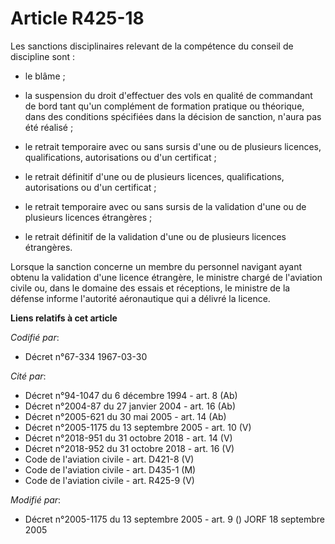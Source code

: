 # Article R425-18

Les sanctions disciplinaires relevant de la compétence du conseil de discipline sont : 

- le blâme ;

- la suspension du droit d'effectuer des vols en qualité de commandant de bord tant qu'un complément de formation pratique ou
théorique, dans des conditions spécifiées dans la décision de sanction, n'aura pas été réalisé ;

- le retrait temporaire avec ou sans sursis d'une ou de plusieurs licences, qualifications, autorisations ou d'un
certificat ;

- le retrait définitif d'une ou de plusieurs licences, qualifications, autorisations ou d'un certificat ;

- le retrait temporaire avec ou sans sursis de la validation d'une ou de plusieurs licences étrangères ;

- le retrait définitif de la validation d'une ou de plusieurs licences étrangères.

Lorsque la sanction concerne un membre du personnel navigant ayant obtenu la validation d'une licence étrangère, le ministre
chargé de l'aviation civile ou, dans le domaine des essais et réceptions, le ministre de la défense informe l'autorité
aéronautique qui a délivré la licence.

**Liens relatifs à cet article**

_Codifié par_:

  - Décret n°67-334 1967-03-30

_Cité par_:

  - Décret n°94-1047 du 6 décembre 1994 - art. 8 (Ab)
  - Décret n°2004-87 du 27 janvier 2004 - art. 16 (Ab)
  - Décret n°2005-621 du 30 mai 2005 - art. 14 (Ab)
  - Décret n°2005-1175 du 13 septembre 2005 - art. 10 (V)
  - Décret n°2018-951 du 31 octobre 2018 - art. 14 (V)
  - Décret n°2018-952 du 31 octobre 2018 - art. 16 (V)
  - Code de l'aviation civile - art. D421-8 (V)
  - Code de l'aviation civile - art. D435-1 (M)
  - Code de l'aviation civile - art. R425-9 (V)

_Modifié par_:

  - Décret n°2005-1175 du 13 septembre 2005 - art. 9 () JORF 18 septembre 2005
